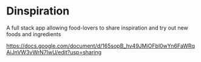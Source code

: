 # Dinspiration 
 A full stack app allowing food-lovers to share inspiration and try out new foods and ingredients


https://docs.google.com/document/d/165sopB_hv49JMiOFbl0wYn6FaWRqAiJnVW3vWrN7IwU/edit?usp=sharing
